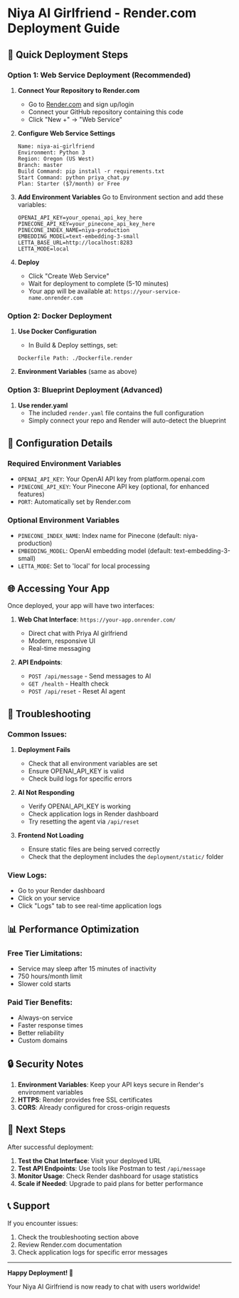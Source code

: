 # Niya AI Girlfriend - Render.com Deployment Guide

## 🚀 Quick Deployment Steps

### Option 1: Web Service Deployment (Recommended)

1. **Connect Your Repository to Render.com**
   - Go to [Render.com](https://render.com) and sign up/login
   - Connect your GitHub repository containing this code
   - Click "New +" → "Web Service"

2. **Configure Web Service Settings**
   ```
   Name: niya-ai-girlfriend
   Environment: Python 3
   Region: Oregon (US West)
   Branch: master
   Build Command: pip install -r requirements.txt
   Start Command: python priya_chat.py
   Plan: Starter ($7/month) or Free
   ```

3. **Add Environment Variables**
   Go to Environment section and add these variables:
   ```
   OPENAI_API_KEY=your_openai_api_key_here
   PINECONE_API_KEY=your_pinecone_api_key_here
   PINECONE_INDEX_NAME=niya-production
   EMBEDDING_MODEL=text-embedding-3-small
   LETTA_BASE_URL=http://localhost:8283
   LETTA_MODE=local
   ```

4. **Deploy**
   - Click "Create Web Service"
   - Wait for deployment to complete (5-10 minutes)
   - Your app will be available at: `https://your-service-name.onrender.com`

### Option 2: Docker Deployment

1. **Use Docker Configuration**
   - In Build & Deploy settings, set:
   ```
   Dockerfile Path: ./Dockerfile.render
   ```

2. **Environment Variables** (same as above)

### Option 3: Blueprint Deployment (Advanced)

1. **Use render.yaml**
   - The included `render.yaml` file contains the full configuration
   - Simply connect your repo and Render will auto-detect the blueprint

## 🔧 Configuration Details

### Required Environment Variables
- `OPENAI_API_KEY`: Your OpenAI API key from platform.openai.com
- `PINECONE_API_KEY`: Your Pinecone API key (optional, for enhanced features)
- `PORT`: Automatically set by Render.com

### Optional Environment Variables
- `PINECONE_INDEX_NAME`: Index name for Pinecone (default: niya-production)
- `EMBEDDING_MODEL`: OpenAI embedding model (default: text-embedding-3-small)
- `LETTA_MODE`: Set to 'local' for local processing

## 🌐 Accessing Your App

Once deployed, your app will have two interfaces:

1. **Web Chat Interface**: `https://your-app.onrender.com/`
   - Direct chat with Priya AI girlfriend
   - Modern, responsive UI
   - Real-time messaging

2. **API Endpoints**:
   - `POST /api/message` - Send messages to AI
   - `GET /health` - Health check
   - `POST /api/reset` - Reset AI agent

## 🐛 Troubleshooting

### Common Issues:

1. **Deployment Fails**
   - Check that all environment variables are set
   - Ensure OPENAI_API_KEY is valid
   - Check build logs for specific errors

2. **AI Not Responding**
   - Verify OPENAI_API_KEY is working
   - Check application logs in Render dashboard
   - Try resetting the agent via `/api/reset`

3. **Frontend Not Loading**
   - Ensure static files are being served correctly
   - Check that the deployment includes the `deployment/static/` folder

### View Logs:
- Go to your Render dashboard
- Click on your service
- Click "Logs" tab to see real-time application logs

## 📊 Performance Optimization

### Free Tier Limitations:
- Service may sleep after 15 minutes of inactivity
- 750 hours/month limit
- Slower cold starts

### Paid Tier Benefits:
- Always-on service
- Faster response times
- Better reliability
- Custom domains

## 🔒 Security Notes

1. **Environment Variables**: Keep your API keys secure in Render's environment variables
2. **HTTPS**: Render provides free SSL certificates
3. **CORS**: Already configured for cross-origin requests

## 🚀 Next Steps

After successful deployment:

1. **Test the Chat Interface**: Visit your deployed URL
2. **Test API Endpoints**: Use tools like Postman to test `/api/message`
3. **Monitor Usage**: Check Render dashboard for usage statistics
4. **Scale if Needed**: Upgrade to paid plans for better performance

## 📞 Support

If you encounter issues:
1. Check the troubleshooting section above
2. Review Render.com documentation
3. Check application logs for specific error messages

---

**Happy Deployment! 🎉**

Your Niya AI Girlfriend is now ready to chat with users worldwide! 
